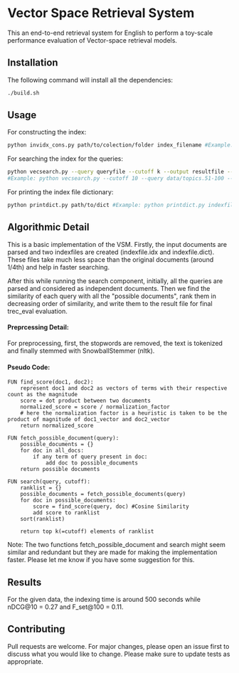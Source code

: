 # Vector Space Retrieval System
This an end-to-end retrieval system for English to perform a toy-scale performance evaluation of Vector-space retrieval models.

## Installation

The following command will install all the dependencies:

```bash
./build.sh
```

## Usage
For constructing the index:
```bash
python invidx_cons.py path/to/colection/folder index_filename #Example: python invidx_cons.py data/TaggedTrainingAP/ indexfile
```

For searching the index for the queries:
```bash
python vecsearch.py --query queryfile --cutoff k --output resultfile --index indexfile --dict dictfile
#Example: python vecsearch.py --cutoff 10 --query data/topics.51-100 --output resultfile --dict indexfile.dict --index indexfile.idx
```

For printing the index file dictionary:
```bash
python printdict.py path/to/dict #Example: python printdict.py indexfile.dict
```
## Algorithmic Detail
This is a basic implementation of the VSM. Firstly, the input documents are parsed and two indexfiles are created (indexfile.idx and indexfile.dict). These files take much less space than the original documents (around 1/4th) and help in faster searching.

After this while running the search component, initially, all the queries are parsed and considered as independent documents. Then we find the similarity of each query with all the "possible documents", rank them in decreasing order of similarity, and write them to the result file for final trec_eval evaluation.

#### Preprcessing Detail:
For preprocessing, first, the stopwords are removed, the text is tokenized and finally stemmed with SnowballStemmer (nltk).

#### Pseudo Code:
```
FUN find_score(doc1, doc2):
    represent doc1 and doc2 as vectors of terms with their respective count as the magnitude
    score = dot product between two documents
    normalized_score = score / normalization_factor 
    # here the normalization factor is a heuristic is taken to be the product of magnitude of doc1_vector and doc2_vector
    return normalized_score

FUN fetch_possible_document(query):
    possible_documents = {}
    for doc in all_docs:
        if any term of query present in doc:
            add doc to possible_documents
    return possible documents
  
FUN search(query, cutoff):
    ranklist = {}
    possible_documents = fetch_possible_documents(query)
    for doc in possible_documents:
        score = find_score(query, doc) #Cosine Similarity
        add score to ranklist
    sort(ranklist)

    return top k(=cutoff) elements of ranklist
```
Note: The two functions fetch_possible_document and search might seem similar and redundant but they are made for making the implementation faster. Please let me know if you have some suggestion for this.

## Results
For the given data, the indexing time is around 500 seconds while nDCG@10 = 0.27 and F_set@100 = 0.11.

## Contributing
Pull requests are welcome. For major changes, please open an issue first to discuss what you would like to change. Please make sure to update tests as appropriate.